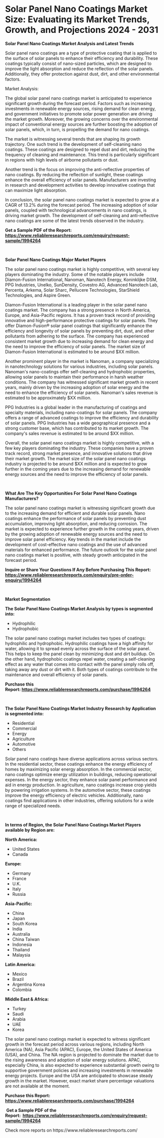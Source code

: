 <p><h1>Solar Panel Nano Coatings Market Size: Evaluating its Market Trends, Growth, and Projections 2024 - 2031</h1></p><p><strong>Solar Panel Nano Coatings Market Analysis and Latest Trends</strong></p>
<p><p>Solar panel nano coatings are a type of protective coating that is applied to the surface of solar panels to enhance their efficiency and durability. These coatings typically consist of nano-sized particles, which are designed to improve the light absorption and reduce the reflection of the solar panels. Additionally, they offer protection against dust, dirt, and other environmental factors.</p><p>Market Analysis:</p><p>The global solar panel nano coatings market is anticipated to experience significant growth during the forecast period. Factors such as increasing investments in renewable energy sources, rising demand for clean energy, and government initiatives to promote solar power generation are driving the market growth. Moreover, the growing concerns over the environmental impact of conventional energy sources are further boosting the adoption of solar panels, which, in turn, is propelling the demand for nano coatings.</p><p>The market is witnessing several trends that are shaping its growth trajectory. One such trend is the development of self-cleaning nano coatings. These coatings are designed to repel dust and dirt, reducing the frequency of cleaning and maintenance. This trend is particularly significant in regions with high levels of airborne pollutants or dust.</p><p>Another trend is the focus on improving the anti-reflective properties of nano coatings. By reducing the reflection of sunlight, these coatings enhance the overall efficiency of solar panels. Manufacturers are investing in research and development activities to develop innovative coatings that can maximize light absorption.</p><p>In conclusion, the solar panel nano coatings market is expected to grow at a CAGR of 13.2% during the forecast period. The increasing adoption of solar panels, coupled with technological advancements in nano coatings, is driving market growth. The development of self-cleaning and anti-reflective nano coatings are some of the latest trends observed in the industry.</p></p>
<p><strong>Get a Sample PDF of the Report:&nbsp; <a href="https://www.reliableresearchreports.com/enquiry/request-sample/1994264">https://www.reliableresearchreports.com/enquiry/request-sample/1994264</a></strong></p>
<p>&nbsp;</p>
<p><strong>Solar Panel Nano Coatings Major Market Players</strong></p>
<p><p>The solar panel nano coatings market is highly competitive, with several key players dominating the industry. Some of the notable players include Diamon-Fusion International, Nanoman, Nanotech Energy, Koninklijke DSM, PPG Industries, Unelko, SunDensity, Covestro AG, Advanced Nanotech Lab, Percenta, Arkema, Solar Sharc, Pellucere Technologies, StarShield Technologies, and Aspire Green. </p><p>Diamon-Fusion International is a leading player in the solar panel nano coatings market. The company has a strong presence in North America, Europe, and Asia-Pacific regions. It has a proven track record of providing innovative and high-performance protective coatings for solar panels. They offer Diamon-Fusion® solar panel coatings that significantly enhance the efficiency and longevity of solar panels by preventing dirt, dust, and other pollutants from adhering to the surface. The company has experienced consistent market growth due to increasing demand for clean energy and the need to improve the efficiency of solar panels. The market size of Diamon-Fusion International is estimated to be around $XX million.</p><p>Another prominent player in the market is Nanoman, a company specializing in nanotechnology solutions for various industries, including solar panels. Nanoman's nano-coatings offer self-cleaning and hydrophobic properties, allowing solar panels to maintain their performance in harsh weather conditions. The company has witnessed significant market growth in recent years, mainly driven by the increasing adoption of solar energy and the need to enhance the efficiency of solar panels. Nanoman's sales revenue is estimated to be approximately $XX million.</p><p>PPG Industries is a global leader in the manufacturing of coatings and specialty materials, including nano-coatings for solar panels. The company offers a range of advanced coatings to improve the efficiency and durability of solar panels. PPG Industries has a wide geographical presence and a strong customer base, which has contributed to its market growth. The company's sales revenue is estimated to be around $XX million.</p><p>Overall, the solar panel nano coatings market is highly competitive, with a few key players dominating the industry. These companies have a proven track record, strong market presence, and innovative solutions that drive their market growth. The market size of the solar panel nano coatings industry is projected to be around $XX million and is expected to grow further in the coming years due to the increasing demand for renewable energy sources and the need to improve the efficiency of solar panels.</p></p>
<p>&nbsp;</p>
<p><strong>What Are The Key Opportunities For Solar Panel Nano Coatings Manufacturers?</strong></p>
<p><p>The solar panel nano coatings market is witnessing significant growth due to the increasing demand for efficient and durable solar panels. Nano coatings enhance the performance of solar panels by preventing dust accumulation, improving light absorption, and reducing corrosion. The market is expected to experience further growth in the coming years, driven by the growing adoption of renewable energy sources and the need to improve solar panel efficiency. Key trends in the market include the development of cost-effective nano coatings and the use of advanced materials for enhanced performance. The future outlook for the solar panel nano coatings market is positive, with steady growth anticipated in the forecast period.</p></p>
<p><strong>Inquire or Share Your Questions If Any Before Purchasing This Report: <a href="https://www.reliableresearchreports.com/enquiry/pre-order-enquiry/1994264">https://www.reliableresearchreports.com/enquiry/pre-order-enquiry/1994264</a></strong></p>
<p>&nbsp;</p>
<p><strong>Market Segmentation</strong></p>
<p><strong>The Solar Panel Nano Coatings Market Analysis by types is segmented into:</strong></p>
<p><ul><li>Hydrophilic</li><li>Hydrophobic</li></ul></p>
<p><p>The solar panel nano coatings market includes two types of coatings: hydrophilic and hydrophobic. Hydrophilic coatings have a high affinity for water, allowing it to spread evenly across the surface of the solar panel. This helps to keep the panel clean by minimizing dust and dirt buildup. On the other hand, hydrophobic coatings repel water, creating a self-cleaning effect as any water that comes into contact with the panel simply rolls off, taking away any dust or dirt with it. Both types of coatings contribute to the maintenance and overall efficiency of solar panels.</p></p>
<p><strong>Purchase this Report:&nbsp;<a href="https://www.reliableresearchreports.com/purchase/1994264">https://www.reliableresearchreports.com/purchase/1994264</a></strong></p>
<p>&nbsp;</p>
<p><strong>The Solar Panel Nano Coatings Market Industry Research by Application is segmented into:</strong></p>
<p><ul><li>Residential</li><li>Commercial</li><li>Energy</li><li>Agriculture</li><li>Automotive</li><li>Others</li></ul></p>
<p><p>Solar panel nano coatings have diverse applications across various sectors. In the residential sector, these coatings enhance the energy efficiency of homes by maximizing solar energy absorption. In the commercial sector, nano coatings optimize energy utilization in buildings, reducing operational expenses. In the energy sector, they enhance solar panel performance and aid in energy production. In agriculture, nano coatings increase crop yields by powering irrigation systems. In the automotive sector, these coatings improve the energy efficiency of electric vehicles. Additionally, nano coatings find applications in other industries, offering solutions for a wide range of specialized needs.</p></p>
<p>&nbsp;</p>
<p><strong>In terms of Region, the Solar Panel Nano Coatings Market Players available by Region are:</strong></p>
<p>
    <p> <strong> North America: </strong>
        <ul>
            <li>United States</li>
            <li>Canada</li>
        </ul>
        </p> 
    <p> <strong> Europe: </strong>
        <ul>
            <li>Germany</li>
            <li>France</li>
            <li>U.K.</li>
            <li>Italy</li>
            <li>Russia</li>
        </ul>
        </p> 
    <p> <strong> Asia-Pacific: </strong>
        <ul>
            <li>China</li>
            <li>Japan</li>
            <li>South Korea</li>
            <li>India</li>
            <li>Australia</li>
            <li>China Taiwan</li>
            <li>Indonesia</li>
            <li>Thailand</li>
            <li>Malaysia</li>
        </ul>
        </p> 
    <p> <strong> Latin America: </strong>
        <ul>
            <li>Mexico</li>
            <li>Brazil</li>
            <li>Argentina Korea</li>
            <li>Colombia</li>
        </ul>
        </p> 
    <p> <strong> Middle East & Africa: </strong>
        <ul>
            <li>Turkey</li>
            <li>Saudi</li>
            <li>Arabia</li>
            <li>UAE</li>
            <li>Korea</li>
        </ul>
    </p>
    </p>
<p><p>The solar panel nano coatings market is expected to witness significant growth in the forecast period across various regions, including North America (NA), Asia Pacific (APAC), Europe, the United States of America (USA), and China. The NA region is projected to dominate the market due to the rising awareness and adoption of solar energy solutions. APAC, especially China, is also expected to experience substantial growth owing to supportive government policies and increasing investments in renewable energy projects. Europe and the USA are anticipated to showcase steady growth in the market. However, exact market share percentage valuations are not available at the moment.</p></p>
<p><strong>Purchase this Report: <a href="https://www.reliableresearchreports.com/purchase/1994264">https://www.reliableresearchreports.com/purchase/1994264</a></strong></p>
<p>&nbsp;<strong>Get a Sample PDF of the Report:&nbsp;&nbsp;<a href="https://www.reliableresearchreports.com/enquiry/request-sample/1994264">https://www.reliableresearchreports.com/enquiry/request-sample/1994264</a></strong></p>
<p><strong></strong></p>
<p>Check more reports on https://www.reliableresearchreports.com/</p>